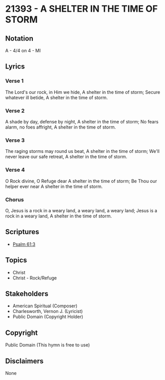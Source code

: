 # 21393 - A SHELTER IN THE TIME OF STORM

## Notation

A - 4/4 on 4 - MI

## Lyrics

### Verse 1

The Lord's our rock, in Him we hide, A shelter in the time of storm; Secure whatever ill betide, A shelter in the time of storm.

### Verse 2

A shade by day, defense by night, A shelter in the time of storm; No fears alarm, no foes affright, A shelter in the time of storm.

### Verse 3

The raging storms may round us beat, A shelter in the time of storm; We'll never leave our safe retreat, A shelter in the time of storm.

### Verse 4

O Rock divine, O Refuge dear A shelter in the time of storm; Be Thou our helper ever near A shelter in the time of storm.

### Chorus

O, Jesus is a rock in a weary land, a weary land, a weary land; Jesus is a rock in a weary land, A shelter in the time of storm.


## Scriptures

- [Psalm 61:3](https://www.biblegateway.com/passage/?search=Psalm%2061%3A3)

## Topics

- Christ
- Christ - Rock/Refuge

## Stakeholders

- American Spiritual (Composer)
- Charlesworth, Vernon J. (Lyricist)
- Public Domain (Copyright Holder)

## Copyright

Public Domain
(This hymn is free to use)

## Disclaimers

None


